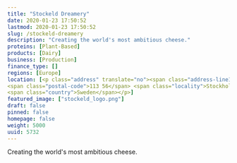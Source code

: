 ```yaml
---
title: "Stockeld Dreamery"
date: 2020-01-23 17:50:52
lastmod: 2020-01-23 17:50:52
slug: /stockeld-dreamery
description: "Creating the world's most ambitious cheese."
proteins: [Plant-Based]
products: [Dairy]
business: [Production]
finance_type: []
regions: [Europe]
location: [<p class="address" translate="no"><span class="address-line1">Birger Jarlsgatan</span><br>
<span class="postal-code">113 56</span> <span class="locality">Stockholm</span><br>
<span class="country">Sweden</span></p>]
featured_image: ["stockeld_logo.png"]
draft: false
pinned: false
homepage: false
weight: 5000
uuid: 5732
---
```

<p>Creating the world's most ambitious cheese.</p>

